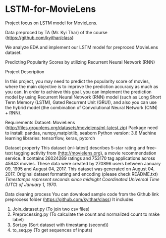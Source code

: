 # LSTM-for-MovieLens
Project focus on LSTM model for MovieLens. 

Data preproced by TA (Mr. Kyi Thar) of the course (https://github.com/kyithar/class) 

We analyze EDA and implement our LSTM model for preproced MovieLens dataset.

Predicting Popularity Scores by utilizing Recurrent Neural Network
(RNN)


Project Description

In this project, you may need to predict the popularity score of movies, where the main objective is to
improve the prediction accuracy as much as you can. In order to achieve this goal, you can implement the
prediction model by using Recurrent Neural Network (RNN) model (such as Long Short Term Memory
(LSTM), Gated Recurrent Unit (GRU)), and also you can use the hybrid model (the combination of
Convolutional Neural Network (CNN) + RNN).


Requirements
Dataset: MovieLens (http://files.grouplens.org/datasets/movielens/ml-latest.zip)
Package need to install: pandas, numpy,matplotlib, seaborn
Python version: 3.6
Machine learning libraries: tensorflow, keras, pytorch

Dataset property
This dataset (ml-latest) describes 5-star rating and free-text tagging activity from (http://movielens.org),
a movie recommendation service. It contains 26024289 ratings and 753170 tag applications across 45843
movies. These data were created by 270896 users between January 09, 1995 and August 04, 2017. This
dataset was generated on August 04, 2017.
Original dataset formatting and encoding (please check README.txt)
*Timestamps represent seconds since midnight Coordinated Universal Time (UTC) of January 1, 1970.*


Data cleaning process
You can download sample code from the Github link preprocess folder (https://github.com/kyithar/class)
It includes
1. Join_dataset.py (To join two csv files)
2. Preprocessing.py (To calculate the count and normalized count to make label)
3. Sort.py (Sort dataset with timestamp (second))
4. to_seq.py (To get sequences of inputs)

